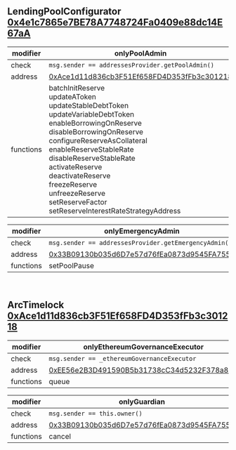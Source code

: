 ## LendingPoolConfigurator [0x4e1c7865e7BE78A7748724Fa0409e88dc14E67aA](https://etherscan.io/address/0x4e1c7865e7BE78A7748724Fa0409e88dc14E67aA)

| modifier | onlyPoolAdmin | 
| --------- | -------- |
| check | `msg.sender == addressesProvider.getPoolAdmin()`
| address | [0xAce1d11d836cb3F51Ef658FD4D353fFb3c301218](https://etherscan.io/address/0xAce1d11d836cb3F51Ef658FD4D353fFb3c301218)
| functions | batchInitReserve<br/> updateAToken<br/> updateStableDebtToken<br/> updateVariableDebtToken<br/> enableBorrowingOnReserve<br/> disableBorrowingOnReserve<br/> configureReserveAsCollateral<br/> enableReserveStableRate<br/> disableReserveStableRate<br/> activateReserve<br/> deactivateReserve<br/> freezeReserve<br/> unfreezeReserve<br/> setReserveFactor<br/> setReserveInterestRateStrategyAddress

| modifier | onlyEmergencyAdmin | 
| --------- | -------- |
| check | `msg.sender == addressesProvider.getEmergencyAdmin()`
| address | [0x33B09130b035d6D7e57d76fEa0873d9545FA7557](https://etherscan.io/address/0x33B09130b035d6D7e57d76fEa0873d9545FA7557)
| functions | setPoolPause

<br/>

## ArcTimelock [0xAce1d11d836cb3F51Ef658FD4D353fFb3c301218](https://etherscan.io/address/0xAce1d11d836cb3F51Ef658FD4D353fFb3c301218)

| modifier | onlyEthereumGovernanceExecutor | 
| --------- | -------- |
| check | `msg.sender == _ethereumGovernanceExecutor`
| address | [0xEE56e2B3D491590B5b31738cC34d5232F378a8D5](https://etherscan.io/address/0xEE56e2B3D491590B5b31738cC34d5232F378a8D5)
| functions | queue

| modifier | onlyGuardian | 
| --------- | -------- |
| check | `msg.sender == this.owner()`
| address | [0x33B09130b035d6D7e57d76fEa0873d9545FA7557](https://etherscan.io/address/0x33B09130b035d6D7e57d76fEa0873d9545FA7557)
| functions | cancel
